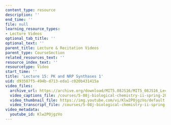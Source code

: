 ```yaml
---
content_type: resource
description: ''
end_time: ''
file: null
learning_resource_types:
- Lecture Videos
optional_tab_title: ''
optional_text: ''
parent_title: Lecture & Recitation Videos
parent_type: CourseSection
related_resources_text: ''
resource_index_text: ''
resourcetype: Video
start_time: ''
title: 'Lecture 15: PK and NRP Synthases 1'
uid: d93587f5-494b-d713-eda1-c020b431415a
video_files:
  archive_url: https://archive.org/download/MIT5.08JS16/MIT5_08JS16_Lecture_15_300k.mp4
  video_captions_file: /courses/5-08j-biological-chemistry-ii-spring-2016/6f627fb04e485c0eb5dcce2ce6a01b2e_Klw2POjgzVo.vtt
  video_thumbnail_file: https://img.youtube.com/vi/Klw2POjgzVo/default.jpg
  video_transcript_file: /courses/5-08j-biological-chemistry-ii-spring-2016/21a3573e63cccb15f9fe75e7fed12c7a_Klw2POjgzVo.pdf
video_metadata:
  youtube_id: Klw2POjgzVo
---
```

